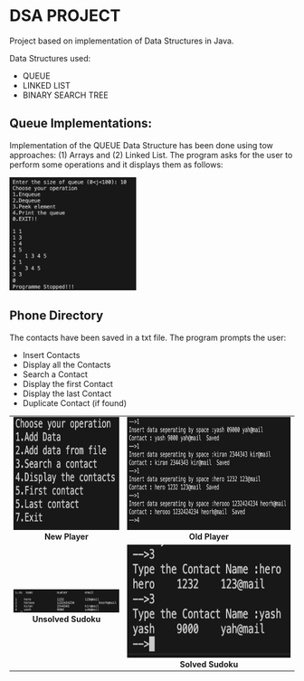 # DSA PROJECT

Project based on implementation of Data Structures in Java.

Data Structures used:

- QUEUE
- LINKED LIST
- BINARY SEARCH TREE

## Queue Implementations:

Implementation of the QUEUE Data Structure has been done using tow approaches: (1) Arrays and (2) Linked List. The program asks for the user to perform some operations and it displays them as follows:

<p>
<img height = 200 width = auto src="https://github.com/iyashk/DSA-Project/blob/main/img/Queue.png?raw=true" />
</p>

## Phone Directory

The contacts have been saved in a txt file. The program prompts the user:

- Insert Contacts
- Display all the Contacts
- Search a Contact
- Display the first Contact
- Display the last Contact
- Duplicate Contact (if found)

<table>
     <tr>
          <td><img height = 200 width = auto src="https://github.com/iyashk/DSA-Project/blob/main/img/Options.png?raw=true" /><br /><center><b>New Player</b></center></td>
          <td><img height = 200 width = auto src="https://github.com/iyashk/DSA-Project/blob/main/img/insert.png?raw=true" /><br /><center><b>Old Player</b></center></td>
     </tr>
     <tr>
          <td><img width = 200 height=auto src="https://github.com/iyashk/DSA-Project/blob/main/img/display.png?raw=true" /><br /><center><b>Unsolved Sudoku</b></center></td>
          <td><img height = 200 width = auto src="https://github.com/iyashk/DSA-Project/blob/main/img/search.png?raw=true" /><center><b>Solved Sudoku</b></center></td>
     </tr>
 </table>

